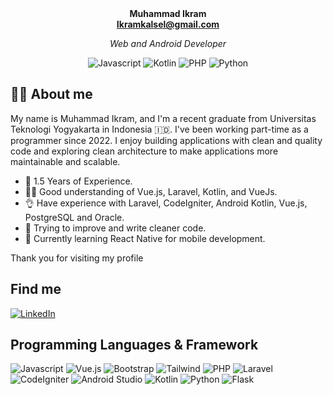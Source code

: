 <div align="center" style="margin-bottom: 0px;">
  <b>Muhammad Ikram<br>
   <a href="Ikramkalsel@gmail.com">Ikramkalsel@gmail.com</a></b>
</div>

<p align="center">
  <i>Web and Android Developer</i>
</p>
<p align="center">
<img src="https://img.shields.io/badge/javascript-%23323330.svg?style=for-the-badge&logo=javascript&logoColor=%23F7DF1E" alt="Javascript" />
<img src="https://img.shields.io/badge/kotlin-%23007ACC.svg?style=for-the-badge&logo=kotlin&logoColor=white" alt="Kotlin" />
<img src="https://img.shields.io/badge/php-%23777BB4.svg?style=for-the-badge&logo=php&logoColor=white" alt="PHP" />
<img src="https://img.shields.io/badge/python-%2300A9BE.svg?style=for-the-badge&logo=python&logoColor=%23F7DF1E" alt="Python" />
</p>

## 👨‍💻 About me

My name is Muhammad Ikram, and I'm a recent graduate from Universitas Teknologi Yogyakarta in Indonesia 🇮🇩. I've been working part-time as a programmer since 2022. I enjoy building applications with clean and quality code and exploring clean architecture to make applications more maintainable and scalable.
<ul>
  <li>💼 1.5 Years of Experience. <br></li>
  <li>👨‍💻 Good understanding of Vue.js, Laravel, Kotlin, and VueJs.<br></li>
  <li>👌 Have experience with Laravel, CodeIgniter, Android Kotlin, Vue.js, PostgreSQL and Oracle.<br></li>
  <li>🛁 Trying to improve and write cleaner code.<br></li>
  <li>📱 Currently learning React Native for mobile development.<br></li>
  
</ul>

Thank you for visiting my profile

## Find me
[![LinkedIn](https://img.shields.io/badge/LinkedIn-0077B5?style=for-the-badge&logo=linkedin&logoColor=white)](https://www.linkedin.com/in/muhammad-ikram-812121222/) 

## Programming Languages & Framework


![Javascript](https://img.shields.io/badge/javascript-%23323330.svg?style=for-the-badge&logo=javascript&logoColor=%23F7DF1E)  ![Vue.js](https://img.shields.io/badge/vuejs-%2335495e.svg?style=for-the-badge&logo=vuedotjs&logoColor=%234FC08D) ![Bootstrap](https://img.shields.io/badge/bootstrap-%23563D7C.svg?style=for-the-badge&logo=bootstrap&logoColor=white) ![Tailwind](https://img.shields.io/badge/tailwindcss-%2300A9BE.svg?style=for-the-badge&logo=tailwindcss&logoColor=white) ![PHP](https://img.shields.io/badge/php-%23777BB4.svg?style=for-the-badge&logo=php&logoColor=white) ![Laravel](https://img.shields.io/badge/laravel-%23FF2D20.svg?style=for-the-badge&logo=laravel&logoColor=white) ![CodeIgniter](https://img.shields.io/badge/codeigniter-%2F4F4F.svg?style=for-the-badge&logo=codeigniter&logoColor=orange) ![Android Studio](https://img.shields.io/badge/Android%20Studio-3DDC84.svg?style=for-the-badge&logo=android-studio&logoColor=blue) ![Kotlin](https://img.shields.io/badge/kotlin-%230095D5.svg?style=for-the-badge&logo=kotlin&logoColor=white) ![Python](https://img.shields.io/badge/python-%2300A9BE.svg?style=for-the-badge&logo=python&logoColor=%23F7DF1E) ![Flask](https://img.shields.io/badge/flask-%23323330.svg?style=for-the-badge&logo=flask&logoColor=white)
